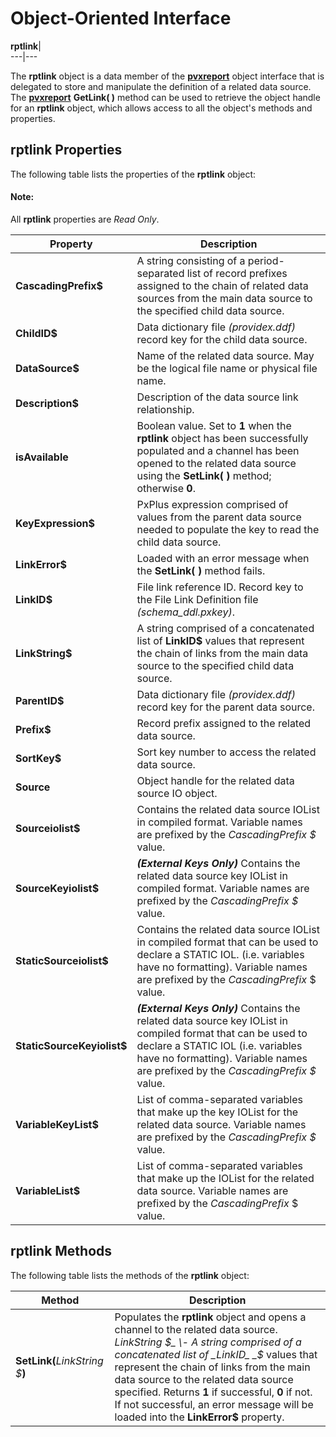 # Object-Oriented Interface  
  
**rptlink**|   
---|---  
  
The **rptlink** object is a data member of the **[pvxreport](pvxreport/Overview.md)** object interface that is delegated to store and manipulate the definition of a related data source. The **[pvxreport](pvxreport/Overview.md)** **GetLink( )** method can be used to retrieve the object handle for an **rptlink** object, which allows access to all the object's methods and properties.

## rptlink Properties

The following table lists the properties of the **rptlink** object:

#### **Note:**  
All **rptlink** properties are _Read Only_.

**Property** |  **Description**  
---|---  
**CascadingPrefix$** |  A string consisting of a period-separated list of record prefixes assigned to the chain of related data sources from the main data source to the specified child data source.  
**ChildID$** |  Data dictionary file _(providex.ddf)_ record key for the child data source.  
**DataSource$** |  Name of the related data source. May be the logical file name or physical file name.  
**Description$** |  Description of the data source link relationship.  
**isAvailable** |  Boolean value. Set to **1** when the **rptlink** object has been successfully populated and a channel has been opened to the related data source using the **SetLink( )** method; otherwise **0**.  
**KeyExpression$** |  PxPlus expression comprised of values from the parent data source needed to populate the key to read the child data source.  
**LinkError$** |  Loaded with an error message when the **SetLink( )** method fails.  
**LinkID$** |  File link reference ID. Record key to the File Link Definition file _(schema_ddl.pxkey)_.  
**LinkString$** |  A string comprised of a concatenated list of **LinkID$** values that represent the chain of links from the main data source to the specified child data source.  
**ParentID$** |  Data dictionary file _(providex.ddf)_ record key for the parent data source.  
**Prefix$** |  Record prefix assigned to the related data source.  
**SortKey$** |  Sort key number to access the related data source.  
**Source** |  Object handle for the related data source IO object.  
**Sourceiolist$** |  Contains the related data source IOList in compiled format. Variable names are prefixed by the _CascadingPrefix_ _$_ value.  
**SourceKeyiolist$** |  **_(External Keys Only)_** Contains the related data source key IOList in compiled format. Variable names are prefixed by the _CascadingPrefix_ _$_ value.  
**StaticSourceiolist$** |  Contains the related data source IOList in compiled format that can be used to declare a STATIC IOL. (i.e. variables have no formatting). Variable names are prefixed by the _CascadingPrefix_ $ value.  
**StaticSourceKeyiolist$** |  **_(External Keys Only)_** Contains the related data source key IOList in compiled format that can be used to declare a STATIC IOL (i.e. variables have no formatting). Variable names are prefixed by the _CascadingPrefix_ _$_ value.  
**VariableKeyList$** |  List of comma-separated variables that make up the key IOList for the related data source. Variable names are prefixed by the _CascadingPrefix_ _$_ value.  
**VariableList$** |  List of comma-separated variables that make up the IOList for the related data source. Variable names are prefixed by the _CascadingPrefix_ $ value.  
  
## rptlink Methods

The following table lists the methods of the **rptlink** object:

**Method** |  **Description**  
---|---  
**SetLink(**_LinkString_ _$_**)** |  Populates the **rptlink** object and opens a channel to the related data source. _LinkString_ _$_ \- A string comprised of a concatenated list of _LinkID_ _$_ values that represent the chain of links from the main data source to the related data source specified. Returns **1** if successful, **0** if not. If not successful, an error message will be loaded into the **LinkError$** property.
